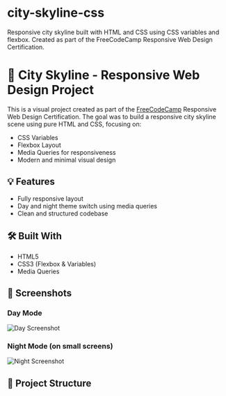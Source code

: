 # city-skyline-css
Responsive city skyline built with HTML and CSS using CSS variables and flexbox. Created as part of the FreeCodeCamp Responsive Web Design Certification.
# 🌆 City Skyline - Responsive Web Design Project

This is a visual project created as part of the [FreeCodeCamp](https://www.freecodecamp.org/) Responsive Web Design Certification. The goal was to build a responsive city skyline scene using pure HTML and CSS, focusing on:

- CSS Variables
- Flexbox Layout
- Media Queries for responsiveness
- Modern and minimal visual design

## 💡 Features

- Fully responsive layout
- Day and night theme switch using media queries
- Clean and structured codebase

## 🛠️ Built With

- HTML5
- CSS3 (Flexbox & Variables)
- Media Queries

## 📸 Screenshots

### Day Mode
![Day Screenshot](./screenshot-day.png)

### Night Mode (on small screens)
![Night Screenshot](./screenshot-night.png)

## 📁 Project Structure
